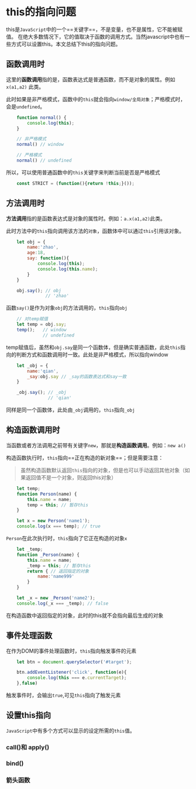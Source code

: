# this的指向问题

this是`JavaScript`中的一个==关键字==，不是变量，也不是属性，它不能被赋值。
在绝大多数情况下，它的值取决于函数的调用方式。当然javascript中也有一些方式可以设置this。本文总结下this的指向问题。

## 函数调用时

这里的**函数调用**指的是，函数表达式是普通函数，而不是对象的属性。例如 `x(a1,a2)` 此类。

此时如果是非严格模式，函数中的`this`就会指向`window/全局对象`；严格模式时，会是`undefined`。

``` js
    function normal() {
        console.log(this);
    }

    // 非严格模式
    normal() // window

    // 严格模式
    normal() // undefined

```

所以，可以使用普通函数中的`this`关键字来判断当前是否是严格模式

``` js
    const STRICT = (function(){return !this;}());
```

## 方法调用时

**方法调用**指的是函数表达式是对象的属性时。例如：`a.x(a1,a2)`此类。

此时方法中的`this`指向调用该方法的`对象`，函数体中可以通过`this`引用该对象。

``` js
    let obj = {
        name:'zhao',
        age:18,
        say: function(){
            console.log(this);
            console.log(this.name);
        }
    }

    obj.say(); // obj
               // 'zhao'
```

函数`say()`是作为对象`obj`的方法调用的，`this`指向`obj`

``` js
    // 对temp赋值
    let temp = obj.say;
    temp();   // window
              // undefined
```
temp赋值后，虽然和`obj.say`是同一个函数体，但是确实普通函数，此处`this`指向的判断方式和函数调用时一致。此处是非严格模式，所以指向window
``` js
    let _obj = {
        name:'qian',
        _say:obj.say // _say的函数表达式和say一致
    }

    _obj.say(); // _obj
                // 'qian'
```
同样是同一个函数体，此处由`_obj`调用的，`this`指向`_obj`

## 构造函数调用时

当函数或者方法调用之前带有关键字`new`，那就是**构造函数调用**。例如：`new a()`

构造函数执行时，`this`指向==正在构造的新对象==；但是需要注意：
> 虽然构造函数默认返回`this`指向的对象，但是也可以手动返回其他对象（如果返回值不是一个对象，则返回this对象）

``` js
    let temp;
    function Person(name) {
        this.name = name;
        temp = this; // 暂存this
    }

    let x = new Person('name1');
    console.log(x === temp); // true
```
`Person`在此次执行时，`this`指向了它正在构造的对象`x`

``` js
    let _temp;
    function _Person(name) {
        this.name = name;
        _temp = this; // 暂存this
        return { // 返回指定的对象
            name:'name999'
        }
    }

    let _x = new _Person('name2');
    console.log(_x === _temp); // false
```
在构造函数中返回指定的对象，此时的this就不会指向最后生成的对象

## 事件处理函数

在作为DOM的事件处理函数时，`this`指向触发事件的元素

``` js
    let btn = document.querySelector('#target');

    btn.addEventListener('click', function(e){
        console.log(this === e.currentTarget); 
    },false)
```
触发事件时，会输出`true`,可见`this`指向了触发元素

## 设置this指向

`JavaScript`中有多个方式可以显示的设定所需的`this`值。

### call()和 apply()


### bind()


### 箭头函数

